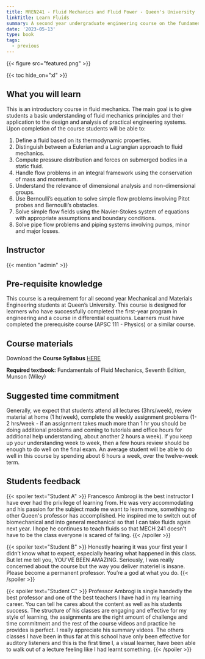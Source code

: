 ```yaml
---
title: MREN241 - Fluid Mechanics and Fluid Power - Queen's University
linkTitle: Learn Fluids
summary: A second year undergraduate engineering course on the fundamentals of Fluid Mechanics for mechatronics engineers.
date: '2023-05-13'
type: book
tags:
  - previous
---
```


{{< figure src="featured.png" >}}

{{< toc hide_on="xl" >}}

## What you will learn
This is an introductory course in fluid mechanics. The main goal is to give students a basic understanding of fluid mechanics principles and their application to the design and analysis of practical engineering systems. Upon completion of the course students will be able to:
1. Define a fluid based on its thermodynamic properties.
2. Distinguish between a Eulerian and a Lagrangian approach to fluid mechanics.
3. Compute pressure distribution and forces on submerged bodies in a static fluid.
4. Handle flow problems in an integral framework using the conservation of mass and momentum.
5. Understand the relevance of dimensional analysis and non-dimensional groups.
6. Use Bernoulli’s equation to solve simple flow problems involving Pitot probes and Bernoulli’s
obstacles.
7. Solve simple flow fields using the Navier-Stokes system of equations with appropriate
assumptions and boundary conditions.
8. Solve pipe flow problems and piping systems involving pumps, minor and major losses.

## Instructor

{{< mention "admin" >}}

## Pre-requisite knowledge
This course is a requirement for all second year Mechanical and Materials Engineering students at Queen’s University. This course is designed for learners who have successfully completed the first-year program in engineering and a course in differential equations. Learners must have completed the prerequisite course (APSC 111 - Physics) or a similar course.

## Course materials

Download the **Course Syllabus** [HERE](./Syllabus_mren241_f24.pdf)

**Required textbook:** Fundamentals of Fluid Mechanics, Seventh Edition, Munson (Wiley)

## Suggested time commitment
Generally, we expect that students attend all lectures (3hrs/week), review material at home (1 hr/week), complete the weekly assignment problems (1-2 hrs/week - if an assignment takes much more than 1 hr you should be doing additional problems and coming to tutorials and office hours for additional help understanding, about another 2 hours a week). If you keep up your understanding week to week, then a few hours review should be enough to do well on the final exam. An average student will be able to do well in this course by spending about 6 hours a week, over the twelve-week term.

## Students feedback

{{< spoiler text="Student A" >}}
Francesco Ambrogi is the best instructor I have ever had the privilege of learning from. He was very accommodating and his passion for the subject made me want to learn more, something no other Queen's professor has accomplished. He inspired me to switch out of biomechanical and into general mechanical so that I can take fluids again next year. I hope he continues to teach fluids so that MECH 241 doesn't have to be the class everyone is scared of failing.
{{< /spoiler >}}

{{< spoiler text="Student B" >}}
Honestly hearing it was your first year I didn’t know what to expect, especially hearing what happened in this class. But let me tell you, YOU'VE BEEN AMAZING. Seriously, I was really concerned about the course but the way you deliver materiel is insane. Please become a permanent professor. You’re a god at what you do.
{{< /spoiler >}}

{{< spoiler text="Student C" >}}
Professor Ambrogi is single handedly the best professor and one of the best teachers I have had in my learning career. You can tell he cares about the content as well as his students success. The structure of his classes are engaging and effective for my style of learning, the assignments are the right amount of challenge and time commitment and the rest of the course videos and practice he provides is perfect. I really appreciate his summary videos. The others classes I have been in thus far at this school have only been effective for auditory listeners and this is the first time I, a visual learner, have been able to walk out of a lecture feeling like I had learnt something.
{{< /spoiler >}}
